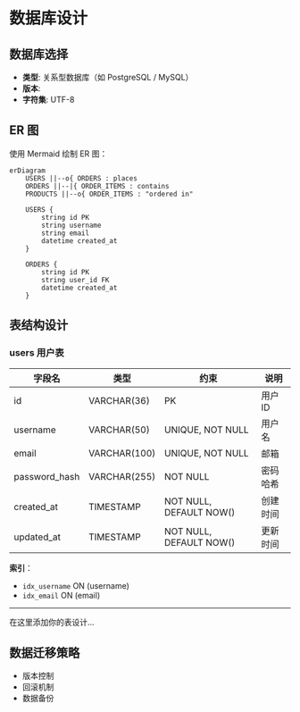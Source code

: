 # 数据库设计

## 数据库选择

- **类型**: 关系型数据库（如 PostgreSQL / MySQL）
- **版本**: 
- **字符集**: UTF-8

## ER 图

使用 Mermaid 绘制 ER 图：

```mermaid
erDiagram
    USERS ||--o{ ORDERS : places
    ORDERS ||--|{ ORDER_ITEMS : contains
    PRODUCTS ||--o{ ORDER_ITEMS : "ordered in"
    
    USERS {
        string id PK
        string username
        string email
        datetime created_at
    }
    
    ORDERS {
        string id PK
        string user_id FK
        datetime created_at
    }
```

## 表结构设计

### users 用户表

| 字段名 | 类型 | 约束 | 说明 |
|--------|------|------|------|
| id | VARCHAR(36) | PK | 用户ID |
| username | VARCHAR(50) | UNIQUE, NOT NULL | 用户名 |
| email | VARCHAR(100) | UNIQUE, NOT NULL | 邮箱 |
| password_hash | VARCHAR(255) | NOT NULL | 密码哈希 |
| created_at | TIMESTAMP | NOT NULL, DEFAULT NOW() | 创建时间 |
| updated_at | TIMESTAMP | NOT NULL, DEFAULT NOW() | 更新时间 |

**索引**：
- `idx_username` ON (username)
- `idx_email` ON (email)

---

在这里添加你的表设计...

## 数据迁移策略

- 版本控制
- 回滚机制
- 数据备份
